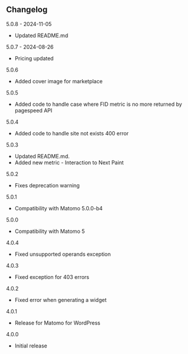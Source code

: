 ## Changelog

5.0.8 - 2024-11-05
- Updated README.md

5.0.7 - 2024-08-26
- Pricing updated

5.0.6
- Added cover image for marketplace

5.0.5
- Added code to handle case where FID metric is no more returned by pagespeed API

5.0.4
- Added code to handle site not exists 400 error

5.0.3
- Updated README.md.
- Added new metric - Interaction to Next Paint

5.0.2
- Fixes deprecation warning

5.0.1
- Compatibility with Matomo 5.0.0-b4

5.0.0
- Compatibility with Matomo 5

4.0.4
- Fixed unsupported operands exception

4.0.3
- Fixed exception for 403 errors

4.0.2
- Fixed error when generating a widget 

4.0.1
- Release for Matomo for WordPress

4.0.0
- Initial release
